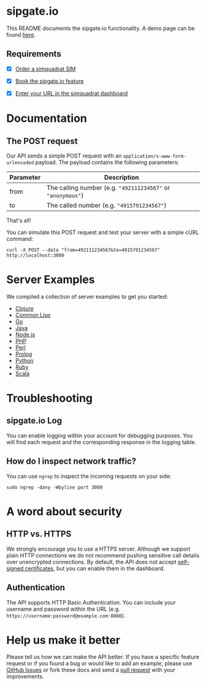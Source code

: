sipgate.io
==========

This README documents the sipgate.io functionality. A demo page can be found [here](https://demo.sipgate.io).

Requirements
------------

* [x] [Order a simquadrat SIM](https://www.simquadrat.de)
* [x] [Book the sipgate.io feature](https://www.simquadrat.de/feature-store/sipgate.io)
* [x] [Enter your URL in the simquadrat dashboard](https://www.simquadrat.de/dashboard)



Documentation
=============

The POST request
----------------

Our API sends a simple POST request with an `application/x-www-form-urlencoded` payload. The payload contains the following parameters:

Parameter | Description
--------- | -----------
from      | The calling number (e.g. `"492111234567"` or `"anonymous"`)
to        | The called number (e.g. `"4915791234567"`)

That's all!

You can simulate this POST request and test your server with a simple cURL command:

```shell
curl -X POST --data "from=492111234567&to=4915791234567" http://localhost:3000
```



Server Examples
===============

We compiled a collection of server examples to get you started:

* [Clojure](https://github.com/sipgate/sipgate.io/tree/master/examples/clojure)
* [Common Lisp](https://github.com/sipgate/sipgate.io/tree/master/examples/commonlisp)
* [Go](https://github.com/sipgate/sipgate.io/tree/master/examples/go)
* [Java](https://github.com/sipgate/sipgate.io/tree/master/examples/java)
* [Node.js](https://github.com/sipgate/sipgate.io/tree/master/examples/nodejs)
* [PHP](https://github.com/sipgate/sipgate.io/tree/master/examples/php)
* [Perl](https://github.com/sipgate/sipgate.io/tree/master/examples/perl)
* [Prolog](https://github.com/sipgate/sipgate.io/tree/master/examples/prolog)
* [Python](https://github.com/sipgate/sipgate.io/tree/master/examples/python)
* [Ruby](https://github.com/sipgate/sipgate.io/tree/master/examples/ruby)
* [Scala](https://github.com/sipgate/sipgate.io/tree/master/examples/scala)



Troubleshooting
===============

sipgate.io Log
--------------

You can enable logging within your account for debugging purposes. You will find each request and the corresponding response in the logging table.

How do I inspect network traffic?
---------------------------------

You can use ```ngrep``` to inspect the incoming requests on your side:
```shell
sudo ngrep -dany -Wbyline port 3000
```



A word about security
=====================

HTTP vs. HTTPS
--------------

We strongly encourage you to use a HTTPS server. Although we support plain HTTP connections we do not recommend pushing sensitive call details over unencrypted connections. By default, the API does not accept [self-signed certificates](http://stackoverflow.com/a/10176685), but you can enable them in the dashboard.

Authentication
--------------

The API supports HTTP Basic Authentication. You can include your username and password within the URL (e.g. `https://username:password@example.com:8080`).



Help us make it better
======================

Please tell us how we can make the API better. If you have a specific feature request or if you found a bug or would like to add an example, please use [GitHub Issues](https://github.com/sipgate/sipgate.io/issues) or fork these docs and send a [pull request](https://github.com/sipgate/sipgate.io/pulls) with your improvements.
